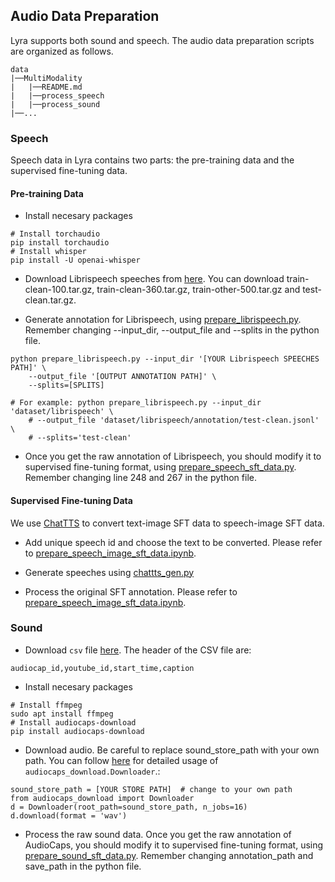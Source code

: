 ## Audio Data Preparation
Lyra supports both sound and speech. The audio data preparation scripts are organized as follows.

```
data
|──MultiModality
|   |──README.md
|   |──process_speech
|   |──process_sound
|──... 
```

### Speech

Speech data in Lyra contains two parts: the pre-training data and the supervised fine-tuning data. 

#### Pre-training Data
- Install necesary packages
```angular2html
# Install torchaudio
pip install torchaudio
# Install whisper
pip install -U openai-whisper
```

- Download Librispeech speeches from [here](https://www.openslr.org/12). You can download train-clean-100.tar.gz, train-clean-360.tar.gz, train-other-500.tar.gz and test-clean.tar.gz.

- Generate annotation for Librispeech, using [prepare_librispeech.py](process_speech/prepare_librispeech.py). Remember changing --input_dir, --output_file and --splits in the python file.
```angular2html
python prepare_librispeech.py --input_dir '[YOUR Librispeech SPEECHES PATH]' \
    --output_file '[OUTPUT ANNOTATION PATH]' \
    --splits=[SPLITS]

# For example: python prepare_librispeech.py --input_dir 'dataset/librispeech' \
    # --output_file 'dataset/librispeech/annotation/test-clean.jsonl' \
    # --splits='test-clean'
```

- Once you get the raw annotation of Librispeech, you should modify it to supervised fine-tuning format, using [prepare_speech_sft_data.py](process_speech/prepare_speech_sft_data.py). Remember changing line 248 and 267 in the python file.

#### Supervised Fine-tuning Data

We use [ChatTTS](https://github.com/2noise/ChatTTS) to convert text-image SFT data to speech-image SFT data.

- Add unique speech id and choose the text to be converted. Please refer to [prepare_speech_image_sft_data.ipynb](process_speech/prepare_speech_image_sft_data.ipynb).

- Generate speeches using [chattts_gen.py](process_speech/chattts_gen.py)


- Process the original SFT annotation. Please refer to [prepare_speech_image_sft_data.ipynb](process_speech/prepare_speech_image_sft_data.ipynb).


### Sound 
- Download `csv` file [here](https://github.com/cdjkim/audiocaps/tree/master/dataset). The header of the CSV file are:
```angular2html
audiocap_id,youtube_id,start_time,caption
```

- Install necesary packages
```angular2html
# Install ffmpeg
sudo apt install ffmpeg
# Install audiocaps-download
pip install audiocaps-download
```

- Download audio. Be careful to replace sound_store_path with your own path.
You can follow [here](https://pypi.org/project/audiocaps-download/) for detailed usage of `audiocaps_download.Downloader`.:
```angular2html
sound_store_path = [YOUR STORE PATH]  # change to your own path
from audiocaps_download import Downloader
d = Downloader(root_path=sound_store_path, n_jobs=16)
d.download(format = 'wav')
```


- Process the raw sound data.
Once you get the raw annotation of AudioCaps, you should modify it to supervised fine-tuning format, using [prepare_sound_sft_data.py](process_sound/prepare_sound_sft_data.py). Remember changing annotation_path and save_path in the python file.




